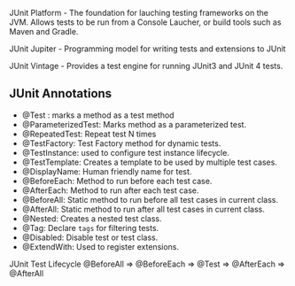 JUnit Platform - The foundation for lauching testing frameworks on the JVM. Allows tests to be run from a Console Laucher, or build tools such as Maven and Gradle.

JUnit Jupiter - Programming model for writing tests and extensions to JUnit

JUnit Vintage - Provides a test engine for running JUnit3 and JUnit 4 tests.

## JUnit Annotations

- @Test : marks a method as a test method
- @ParameterizedTest: Marks method as a parameterized test.
- @RepeatedTest: Repeat test N times
- @TestFactory: Test Factory method for dynamic tests.
- @TestInstance: used to configure test instance lifecycle.
- @TestTemplate: Creates a template to be used by multiple test cases.
- @DisplayName: Human friendly name for test.
- @BeforeEach: Method to run before each test case.
- @AfterEach: Method to run after each test case.
- @BeforeAll: Static method to run before all test cases in current class.
- @AfterAll: Static method to run after all test cases in current class.
- @Nested: Creates a nested test class.
- @Tag: Declare `tags` for filtering tests.
- @Disabled: Disable test or test class.
- @ExtendWith: Used to register extensions.


JUnit Test Lifecycle
@BeforeAll => @BeforeEach => @Test => @AfterEach => @AfterAll